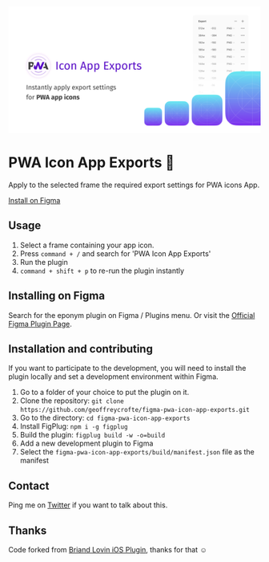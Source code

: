 ![PWA Icon App Exports](./assets/cover.png)

# PWA Icon App Exports 📱

Apply to the selected frame the required export settings for PWA icons App.

[Install on Figma]()

## Usage

1. Select a frame containing your app icon.
2. Press `command + /` and search for 'PWA Icon App Exports'
3. Run the plugin
4. `command + shift + p` to re-run the plugin instantly

## Installing on Figma

Search for the eponym plugin on Figma / Plugins menu.
Or visit the [Official Figma Plugin Page](https://www.figma.com/c/plugin/771341909571444129/PWA-Icon-App-Exports).

## Installation and contributing

If you want to participate to the development, you will need to install the plugin locally and set a development environment within Figma.

1. Go to a folder of your choice to put the plugin on it.
1. Clone the repository: `git clone https://github.com/geoffreycrofte/figma-pwa-icon-app-exports.git`
1. Go to the directory: `cd figma-pwa-icon-app-exports`
1. Install FigPlug: `npm i -g figplug`
1. Build the plugin: `figplug build -w -o=build`
1. Add a new development plugin to Figma
1. Select the `figma-pwa-icon-app-exports/build/manifest.json` file as the manifest

## Contact

Ping me on [Twitter](https://twitter.com/geoffreycrofte) if you want to talk about this.

## Thanks

Code forked from [Briand Lovin iOS Plugin](https://github.com/brianlovin/figma-ios-export-settings), thanks for that ☺️